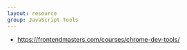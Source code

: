 ```yaml
---
layout: resource
group: JavaScript Tools
---
```


<!-- General resources go here -->

- <https://frontendmasters.com/courses/chrome-dev-tools/>

<!-- #### Beginner -->

<!-- #### Intermediate -->

<!-- #### Advanced -->

<!-- #### Jedi -->
